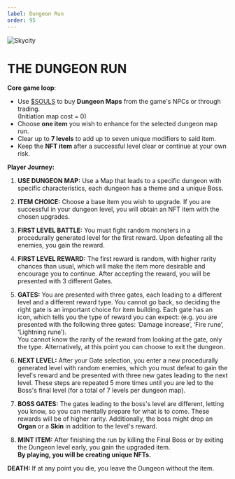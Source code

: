 ```yaml
---
label: Dungeon Run
order: 95
---
```


![Skycity](https://user-images.githubusercontent.com/97962756/153312886-7033bbfb-6a18-40e7-a2b7-5c8b0a95d2c2.jpg)

# THE DUNGEON RUN
**Core game loop**: 

* Use [$SOULS](https://atheosgame.github.io/tokenomics/soulstoken/) to buy **Dungeon Maps** from the game's NPCs or through trading.  
(Initiation map cost = 0)   
* Choose **one item** you wish to enhance for the selected dungeon map run.  
* Clear up to **7 levels** to add up to seven unique modifiers to said item.  
* Keep the **NFT item** after a successful level clear or continue at your own risk.

**Player Journey:**

1. **USE DUNGEON MAP:** Use a Map that leads to a specific dungeon with specific characteristics, each dungeon has a theme and a unique Boss.
 
2. **ITEM CHOICE:** Choose a base item you wish to upgrade. If you are successful in your dungeon level, you will obtain an NFT item with the chosen upgrades.
 
3. **FIRST LEVEL BATTLE:** You must fight random monsters in a procedurally generated level for the first reward. Upon defeating all the enemies, you gain the reward.
  
4. **FIRST LEVEL REWARD:** The first reward is random, with higher rarity chances than usual, which will make the item more desirable and encourage you to continue. After accepting the reward, you will be presented with 3 different Gates.
 
5. **GATES:** You are presented with three gates, each leading to a different level and a different reward type. You cannot go back, so deciding the right gate is an important choice for item building. 
Each gate has an icon, which tells you the type of reward you can expect:
(e.g. you are presented with the following three gates: ‘Damage increase’, ‘Fire rune’, ‘Lightning rune’).  
You cannot know the rarity of the reward from looking at the gate, only the type. Alternatively, at this point you can choose to exit the dungeon.
 
6. **NEXT LEVEL:** After your Gate selection, you enter a new procedurally generated level with random enemies, which you must defeat to gain the level's reward and be presented with three new gates leading to the next level. These steps are repeated 5 more times until you are led to the Boss's final level (for a total of 7 levels per dungeon map).

7. **BOSS GATES:** The gates leading to the boss's level are different, letting you know, so you can mentally prepare for what is to come. These rewards will be of higher rarity. Additionally, the boss might drop an **Organ** or a **Skin** in addition to the level's reward.
 
8. **MINT ITEM:** After finishing the run by killing the Final Boss or by exiting the Dungeon level early, you gain the upgraded item.  
**By playing, you will be creating unique NFTs.**

**DEATH:** If at any point you die, you leave the Dungeon without the item.
